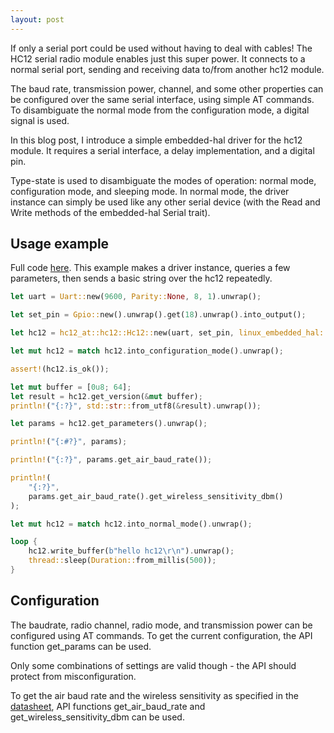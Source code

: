 ```yaml
---
layout: post
---
```


If only a serial port could be used without having to deal with cables!
The HC12 serial radio module enables just this super power.
It connects to a normal serial port, sending and receiving data to/from another hc12 module.

The baud rate, transmission power, channel, and some other properties can be configured over the same serial interface, using simple AT commands.
To disambiguate the normal mode from the configuration mode, a digital signal is used.

In this blog post, I introduce a simple embedded-hal driver for the hc12 module.
It requires a serial interface, a delay implementation, and a digital pin.

Type-state is used to disambiguate the modes of operation: normal mode, configuration mode, and sleeping mode.
In normal mode, the driver instance can simply be used like any other serial device (with the Read and Write methods of the embedded-hal Serial trait).

## Usage example

Full code [here](https://github.com/barafael/hc12-at-rs/tree/main/hc12-example-raspi).
This example makes a driver instance, queries a few parameters, then sends a basic string over the hc12 repeatedly.

```rust
let uart = Uart::new(9600, Parity::None, 8, 1).unwrap();

let set_pin = Gpio::new().unwrap().get(18).unwrap().into_output();

let hc12 = hc12_at::hc12::Hc12::new(uart, set_pin, linux_embedded_hal::Delay);

let mut hc12 = match hc12.into_configuration_mode().unwrap();

assert!(hc12.is_ok());

let mut buffer = [0u8; 64];
let result = hc12.get_version(&mut buffer);
println!("{:?}", std::str::from_utf8(&result).unwrap());

let params = hc12.get_parameters().unwrap();

println!("{:#?}", params);

println!("{:?}", params.get_air_baud_rate());

println!(
    "{:?}",
    params.get_air_baud_rate().get_wireless_sensitivity_dbm()
);

let mut hc12 = match hc12.into_normal_mode().unwrap();

loop {
    hc12.write_buffer(b"hello hc12\r\n").unwrap();
    thread::sleep(Duration::from_millis(500));
}
```

## Configuration

The baudrate, radio channel, radio mode, and transmission power can be configured using AT commands.
To get the current configuration, the API function get_params can be used.

Only some combinations of settings are valid though - the API should protect from misconfiguration.

To get the air baud rate and the wireless sensitivity as specified in the [datasheet](https://www.elecrow.com/download/HC-12.pdf), API functions get_air_baud_rate and get_wireless_sensitivity_dbm can be used.

